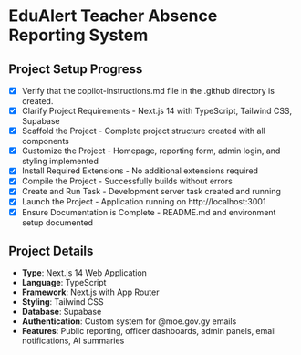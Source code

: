 # EduAlert Teacher Absence Reporting System

## Project Setup Progress

- [x] Verify that the copilot-instructions.md file in the .github directory is created.
- [x] Clarify Project Requirements - Next.js 14 with TypeScript, Tailwind CSS, Supabase
- [x] Scaffold the Project - Complete project structure created with all components
- [x] Customize the Project - Homepage, reporting form, admin login, and styling implemented
- [x] Install Required Extensions - No additional extensions required
- [x] Compile the Project - Successfully builds without errors
- [x] Create and Run Task - Development server task created and running
- [x] Launch the Project - Application running on http://localhost:3001
- [x] Ensure Documentation is Complete - README.md and environment setup documented

## Project Details
- **Type**: Next.js 14 Web Application
- **Language**: TypeScript
- **Framework**: Next.js with App Router
- **Styling**: Tailwind CSS
- **Database**: Supabase
- **Authentication**: Custom system for @moe.gov.gy emails
- **Features**: Public reporting, officer dashboards, admin panels, email notifications, AI summaries